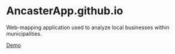 # AncasterApp.github.io
Web-mapping application used to analyze local businesses within municipalities.

<a href="https://fitzpk.github.io/AncasterApp.github.io/">Demo</a>
